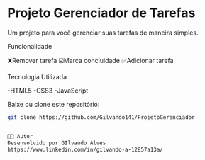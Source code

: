 # Projeto Gerenciador de Tarefas

Um projeto para você gerenciar suas tarefas de maneira simples.

Funcionalidade 

❌Remover tarefa 
☑️Marca concluidade
✅Adicionar tarefa


Tecnologia Utilizada

-HTML5
-CSS3
-JavaScript


 Baixe ou clone este repositório:
   ```bash
   git clone https://github.com/Gilvando141/ProjetoGerenciador


🧑‍💻 Autor
Desenvolvido por GIlvando Alves
https://www.linkedin.com/in/gilvando-a-12857a13a/